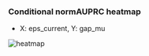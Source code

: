 ### Conditional normAUPRC heatmap

- X: eps_current, Y: gap_mu

![heatmap](/home/elicer/project_0814_2/results/20250816-121951/holdout/conditional_heatmap_eps_current_vs_gap_mu.png)
